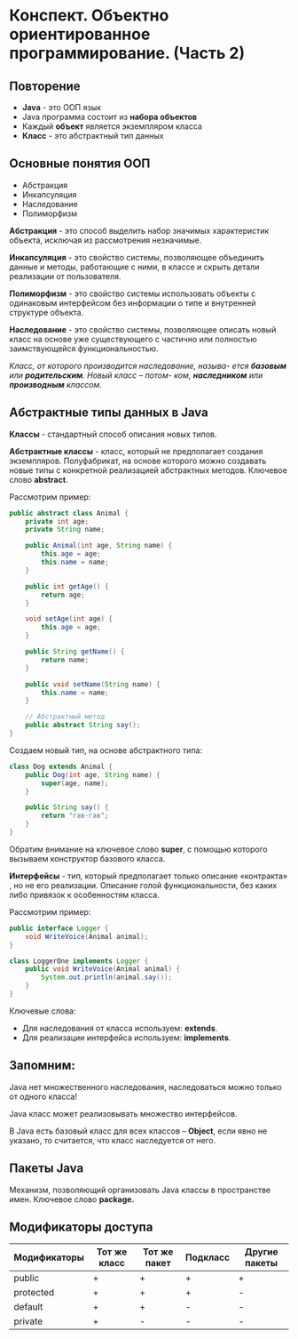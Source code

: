 # Конспект. Объектно ориентированное программирование. (Часть 2)

## Повторение

* **Java** - это ООП язык
* Java программа состоит из **набора объектов**
* Каждый **объект** является экземпляром класса
* **Класс** - это абстрактный тип данных

## Основные понятия ООП

- Абстракция
- Инкапсуляция
- Наследование
- Полиморфизм

**Абстракция** - это способ выделить набор значимых характеристик объекта, исключая из рассмотрения
незначимые.

**Инкапсуляция** - это свойство системы, позволяющее объединить данные и методы, работающие с ними, в
классе и скрыть детали реализации от пользователя.

**Полиморфизм** - это свойство системы использовать объекты с одинаковым интерфейсом без информации о
типе и внутренней структуре объекта.

**Наследование** - это свойство системы, позволяющее описать новый класс на основе уже существующего с
частично или полностью заимствующейся функциональностью.

_Класс, от которого производится наследование, называ-
ется_ **_базовым_** _или_ **_родительским_**_. Новый класс – потом-
ком,_ **_наследником_** _или_ **_производным_** _классом._

## Абстрактные типы данных в Java

**Классы** - стандартный способ описания новых типов.

**Абстрактные классы** - класс, который не предполагает создания экземпляров. Полуфабрикат, на основе которого
можно создавать новые типы с конкретной реализацией абстрактных методов. Ключевое слово **abstract**.

Рассмотрим пример:

```java
public abstract class Animal {
    private int age;
    private String name;

    public Animal(int age, String name) {
        this.age = age;
        this.name = name;
    }

    public int getAge() {
        return age;
    }

    void setAge(int age) {
        this.age = age;
    }

    public String getName() {
        return name;
    }

    public void setName(String name) {
        this.name = name;
    }

    // Абстрактный метод
    public abstract String say();
}
```

Создаем новый тип, на основе абстрактного типа:

```java
class Dog extends Animal {
    public Dog(int age, String name) {
        super(age, name);
    }

    public String say() {
        return "гав-гав";
    }
}
```

Обратим внимание на ключевое слово **super**, с помощью которого вызываем конструктор базового класса.

**Интерфейсы** - тип, который предполагает только описание «контракта» , но не его реализации. Описание голой
функциональности, без каких либо привязок к особенностям класса.

Рассмотрим пример:

```java
public interface Logger {
    void WriteVoice(Animal animal);
}

class LoggerOne implements Logger {
    public void WriteVoice(Animal animal) {
        System.out.println(animal.say());
    }
}
```

Ключевые слова:

* Для наследования от класса используем: **extends**.
* Для реализации интерфейса используем: **implements**.

## Запомним:

Java нет множественного наследования, наследоваться можно только от одного класса!

Java класс может реализовывать множество интерфейсов.

В Java есть базовый класс для всех классов – **Object**, если явно не указано, то считается, что класс наследуется
от него.

## Пакеты Java

Механизм, позволяющий организовать Java классы в пространстве имен. Ключевое слово **package.**

## Модификаторы доступа

| Модификаторы | Тот же класс | Тот же пакет | Подкласс | Другие пакеты |
|--------------|--------------|--------------|----------|---------------|
| public       | +            | +            | +        | +             |
| protected    | +            | +            | +        | -             |
| default      | +            | +            | -        | -             |
| private      | +            | -            | -        | -             |
